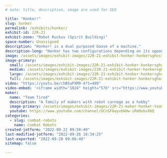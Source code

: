 ```yaml
---
# note: title, description, image are used for SEO

title: "Honker!"
slug: honker
permalink: /exhibits/honker/
exhibit-id: 22R-21
exhibit-zone: "Robot Ruckus (Spirit Building)"
space-number: Unassigned
description: "Honker! is a dual purposed Goose of a machine."
description-long: "Honker has two configurations depending on its opponent.  She can attack from above, looking to sink her beak into soft top armor, or lift her opponent up and over."
image: /assets/images/exhibit-images/22R-21-exhibit-honker-honkersghost-sm-large.jpg
image-primary: 
  small: /assets/images/exhibit-images/22R-21-exhibit-honker-honkersghost-sm-small.jpg
  medium: /assets/images/exhibit-images/22R-21-exhibit-honker-honkersghost-sm-medium.jpg
  large: /assets/images/exhibit-images/22R-21-exhibit-honker-honkersghost-sm-large.jpg
  full: /assets/images/exhibit-images/22R-21-exhibit-honker-honkersghost-sm-full.jpg
video: "https://youtu.be/chB5aPXM9-4?t=489"
video-embed: '<iframe width="1024" height="576" src="https://www.youtube.com/embed/chB5aPXM9-4?start=489&feature=oembed" frameborder="0" allow="accelerometer; autoplay; clipboard-write; encrypted-media; gyroscope; picture-in-picture" allowfullscreen title="Honkers Ghost goes to Norwalk!"></iframe>'
maker: 
  name: "Team Tired"
  description: "A family of makers with robot carnage as a hobby"
  image-primary: /assets/images/exhibit-images/22R-21-maker-honker-teamtired-medium.png
  youtube: https://www.youtube.com/channel/UCnSF6ayvbkHw-iRmOebvX6Q
categories: 
  - slug: combat-robots
    name: Combat Robots
created-jotform: "2022-09-22 09:58:49"
last-modified-jotform: "2022-09-26 18:34:25"
last-exported: "2022-09-28 09:06:48"
sitemap: false

---
```


